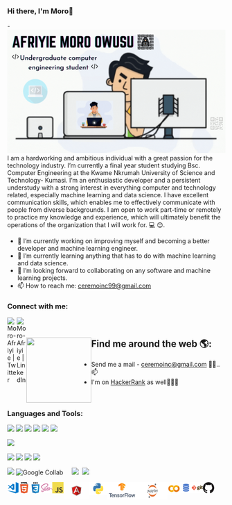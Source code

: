 ### Hi there, I'm Moro👋

-<img src="https://github.com/Moro-Afriyie/Moro-Afriyie/blob/main/logos/confetti.gif" alt="banner that says Moro Owusu Afriyie - undergraduate computer engineering student">
I am a hardworking and ambitious individual with a great passion for the technology industry. I’m currently a final year student studying Bsc. Computer Engineering at the Kwame Nkrumah University of Science and Technology- Kumasi. I’m an enthusiastic developer and a persistent understudy with a strong interest in everything computer and technology related, especially machine learning and data science. I have excellent communication skills, which enables me to effectively communicate with people from diverse backgrounds. I am open to work part-time or remotely to practice my knowledge and experience, which will ultimately benefit the operations of the organization that I will work for. 💻 😊.

<!-- **Moro-Afriyie/Moro-Afriyie** is a ✨ _special_ ✨ repository because its `README.md` (this file) appears on your GitHub profile.

Here are some ideas to get you started: -->

- 🔭 I’m currently working on improving myself and becoming a better developer and machine learning engineer.
- 🌱 I’m currently learning anything that has to do with machine learning and data science. 
- 👯  I’m looking forward to collaborating on any software and machine learning projects.
- 📫 How to reach me: ceremoinc99@gmail.com 
<!-- - 🤔 I’m looking for help with NLP,computer vision -->
<!-- - 💬 Ask me about ... -->
<!-- - 😄 Pronouns: ...
- ⚡ Fun fact: ... -->


### Connect with me:

<!-- [<img align="left" alt="codeSTACKr.com" width="22px" src="https://raw.githubusercontent.com/iconic/open-iconic/master/svg/globe.svg" />][website] -->
[<img align="left" alt="Moro-Afriyie | Twitter" width="22px" src="https://cdn.jsdelivr.net/npm/simple-icons@v3/icons/twitter.svg" />][twitter]
[<img align="left" alt="Moro-Afriyie | LinkedIn" width="22px" src="https://cdn.jsdelivr.net/npm/simple-icons@v3/icons/linkedin.svg" />][linkedin]
<!-- [<img align="left" alt="codeSTACKr | Instagram" width="22px" src="https://cdn.jsdelivr.net/npm/simple-icons@v3/icons/instagram.svg" />][instagram] -->
<br />

## Find me around the web 🌎: <a href="https://aibenstunner.github.io/"><img align="left" width="150" height="150" src="https://github.com/aibenStunner/aibenStunner/blob/master/res/git.gif"></a>
- Send me a mail - <a href="ceremoinc99@gmail.com">ceremoinc@gmail.com</a> ✍🏾..📫
- I'm on <a href="https://www.hackerrank.com/Moro_Afriyie">HackerRank</a> as well👩🏾‍💻
<br />

### Languages and Tools:
![](https://img.shields.io/badge/HTML5-E34F26?style=for-the-badge&logo=html5&logoColor=white)
![](https://img.shields.io/badge/CSS3-1572B6?style=for-the-badge&logo=css3&logoColor=white)
![](https://img.shields.io/badge/Sass-CC6699?style=for-the-badge&logo=sass&logoColor=white)
![](https://img.shields.io/badge/JavaScript-F7DF1E?style=for-the-badge&logo=javascript&logoColor=black)
![](https://img.shields.io/badge/TypeScript-007ACC?style=for-the-badge&logo=typescript&logoColor=white)
![](https://img.shields.io/badge/Angular-DD0031?style=for-the-badge&logo=angular&logoColor=white)
<!-- ![](https://img.shields.io/badge/Node.js-43853D?style=for-the-badge&logo=node.js&logoColor=white) -->
<!-- ![](https://img.shields.io/badge/Express.js-404D59?style=for-the-badge) -->
![](https://img.shields.io/badge/React-20232A?style=for-the-badge&logo=react&logoColor=61DAFB)
<!-- ![](https://img.shields.io/badge/Tailwind_CSS-38B2AC?style=for-the-badge&logo=tailwind-css&logoColor=white) -->
![](https://img.shields.io/badge/Bootstrap-563D7C?style=for-the-badge&logo=bootstrap&logoColor=white)
![](https://img.shields.io/badge/Redux-593D88?style=for-the-badge&logo=redux&logoColor=white)
![](https://img.shields.io/badge/jQuery-0769AD?style=for-the-badge&logo=jquery&logoColor=white)
![](https://img.shields.io/badge/GitHub-100000?style=for-the-badge&logo=github&logoColor=white)

![](https://img.shields.io/badge/Made%20with-Jupyter-orange?style=for-the-badge&logo=jupyter&logoColor=white)
![Google Collab](https://colab.research.google.com/assets/colab-badge.svg)
![]()
![]()
![]()
![]()
![](https://img.shields.io/badge/Python-3776AB?style=for-the-badge&logo=python&logoColor=white)
![]()
![](https://img.shields.io/badge/Windows-0078D6?style=for-the-badge&logo=windows&logoColor=white)


<!-- ![](https://img.shields.io/badge/Netlify-00C7B7?style=for-the-badge&logo=netlify&logoColor=white) -->
<!-- ![](https://img.shields.io/badge/MongoDB-4EA94B?style=for-the-badge&logo=mongodb&logoColor=white) -->
<img align="left" alt="Visual Studio Code" width="26px" src="https://raw.githubusercontent.com/github/explore/80688e429a7d4ef2fca1e82350fe8e3517d3494d/topics/visual-studio-code/visual-studio-code.png" />
<img align="left" alt="HTML5" width="26px" src="https://raw.githubusercontent.com/github/explore/80688e429a7d4ef2fca1e82350fe8e3517d3494d/topics/html/html.png" />
<img align="left" alt="CSS3" width="26px" src="https://raw.githubusercontent.com/github/explore/80688e429a7d4ef2fca1e82350fe8e3517d3494d/topics/css/css.png" />
<img align="left" alt="Sass" width="26px" src="https://raw.githubusercontent.com/github/explore/80688e429a7d4ef2fca1e82350fe8e3517d3494d/topics/sass/sass.png" />
<img align="left" alt="JavaScript" width="26px" src="https://raw.githubusercontent.com/github/explore/80688e429a7d4ef2fca1e82350fe8e3517d3494d/topics/javascript/javascript.png" />
<!-- <img align="left" alt="React" width="26px" src="https://raw.githubusercontent.com/github/explore/80688e429a7d4ef2fca1e82350fe8e3517d3494d/topics/react/react.png" /> -->
<img align="left" alt="Angular" width="60px" height="40px" src="https://github.com/Moro-Afriyie/Moro-Afriyie/blob/main/logos/angular.jpg" />
<img align="left" alt="python" width="40px" height="30px" src="https://github.com/Moro-Afriyie/Moro-Afriyie/blob/main/logos/python-logo.png" />
<img align="left" alt="Tensorflow" width="70px" height="40px" src="https://github.com/Moro-Afriyie/Moro-Afriyie/blob/main/logos/tensorflow.png" />
<img align="left" alt="JupyterNotebook"width="70px" height="40px"  src="https://github.com/Moro-Afriyie/Moro-Afriyie/blob/main/logos/jupyterNotebook.svg" />
<img align="left" alt="colab"width="30px"  src="https://github.com/Moro-Afriyie/Moro-Afriyie/blob/main/logos/colab.jpg" />
<img align="left" alt="SQL" width="26px" src="https://raw.githubusercontent.com/github/explore/80688e429a7d4ef2fca1e82350fe8e3517d3494d/topics/sql/sql.png" />
<img align="left" alt="Git" width="26px" src="https://raw.githubusercontent.com/github/explore/80688e429a7d4ef2fca1e82350fe8e3517d3494d/topics/git/git.png" />
<img align="left" alt="GitHub" width="26px" src="https://raw.githubusercontent.com/github/explore/78df643247d429f6cc873026c0622819ad797942/topics/github/github.png" />
<!-- <img align="left" alt="Terminal" width="26px" src="https://raw.githubusercontent.com/github/explore/80688e429a7d4ef2fca1e82350fe8e3517d3494d/topics/terminal/terminal.png" /> -->

<br />
<br />

<!-- [website]: https://codeSTACKr.com -->
[twitter]: https://twitter.com/NkatieBorga
<!-- [instagram]: https://instagram.com/codeSTACKr -->
[linkedin]: https://www.linkedin.com/in/moro-owusu-afriyie-102594194/
